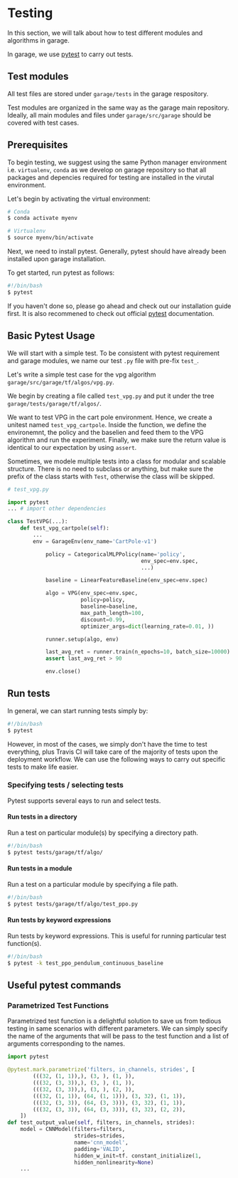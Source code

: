 # Testing

In this section, we will talk about how to test different modules and algorithms in garage.

In garage, we use [pytest](https://docs.pytest.org/en/stable/getting-started.html) to carry out tests.

## Test modules

All test files are stored under `garage/tests` in the garage respository.

Test modules are organized in the same way as the garage main repository. Ideally, all main modules and files under `garage/src/garage` should be covered with test cases.

## Prerequisites

To begin testing, we suggest using the same Python manager environment i.e. `virtualenv`, `conda` as we develop on garage repository so that all packages and depencies required for testing are installed in the virutal environment.

Let's begin by activating the virtual environment:

```bash
# Conda
$ conda activate myenv

# Virtualenv
$ source myenv/bin/activate
```

Next, we need to install pytest. Generally, pytest should have already been installed upon garage installation.

To get started, run pytest as follows:

```bash
#!/bin/bash
$ pytest
```

If you haven't done so, please go ahead and check out our installation guide first. It is also recommened to check out official [pytest](https://docs.pytest.org/en/stable/getting-started.html) documentation.

## Basic Pytest Usage

We will start with a simple test. To be consistent with pytest requirement and garage modules, we name our test `.py` file with pre-fix `test_`.

Let's write a simple test case for the vpg algorithm `garage/src/garage/tf/algos/vpg.py`.

We begin by creating a file called `test_vpg.py` and put it under the tree `garage/tests/garage/tf/algos/`.

We want to test VPG in the cart pole environment. Hence, we create a unitest named `test_vpg_cartpole`. Inside the function, we define the environemnt, the policy and the baselien and feed them to the VPG algorithm and run the experiment. Finally, we make sure the return value is identical to our expectation by using `assert`.

Sometimes, we modele multiple tests into a class for modular and scalable structure. There is no need to subclass or anything, but make sure the prefix of the class starts with `Test`, otherwise the class will be skipped.

```python
# test_vpg.py

import pytest
... # import other dependencies

class TestVPG(...):
    def test_vpg_cartpole(self):
        ...
        env = GarageEnv(env_name='CartPole-v1')

            policy = CategoricalMLPPolicy(name='policy',
                                          env_spec=env.spec,
                                          ...)

            baseline = LinearFeatureBaseline(env_spec=env.spec)

            algo = VPG(env_spec=env.spec,
                       policy=policy,
                       baseline=baseline,
                       max_path_length=100,
                       discount=0.99,
                       optimizer_args=dict(learning_rate=0.01, ))

            runner.setup(algo, env)

            last_avg_ret = runner.train(n_epochs=10, batch_size=10000)
            assert last_avg_ret > 90

            env.close()
```

## Run tests

In general, we can start running tests simply by:

```bash
#!/bin/bash
$ pytest
```

However, in most of the cases, we simply don't have the time to test everything, plus Travis CI will take care of the  majority of tests upon the deployment workflow. We can use the following ways to carry out specific tests to make life easier.

### Specifying tests / selecting tests

Pytest supports several eays to run and select tests.

#### Run tests in a directory

Run a test on particular module(s) by specifying a directory path.

```bash
#!/bin/bash
$ pytest tests/garage/tf/algo/
```

#### Run tests in a module

Run a test on a particular module by specifying a file path.

```bash
#!/bin/bash
$ pytest tests/garage/tf/algo/test_ppo.py
```

#### Run tests by keyword expressions

Run tests by keyword expressions. This is useful for running particular test function(s).

```bash
#!/bin/bash
$ pytest -k test_ppo_pendulum_continuous_baseline

```

## Useful pytest commands

### Parametrized Test Functions

Parametrized test function is a  delightful solution to save us from tedious testing in same scenarios with different parameters. We can simply specify the name of the arguments that will be pass to the test function and a list of arguments corresponding to the names.

```python
import pytest

@pytest.mark.parametrize('filters, in_channels, strides', [
        (((32, (1, 1)),), (3, ), (1, )),
        (((32, (3, 3)),), (3, ), (1, )),
        (((32, (3, 3)),), (3, ), (2, )),
        (((32, (1, 1)), (64, (1, 1))), (3, 32), (1, 1)),
        (((32, (3, 3)), (64, (3, 3))), (3, 32), (1, 1)),
        (((32, (3, 3)), (64, (3, 3))), (3, 32), (2, 2)),
    ])
def test_output_value(self, filters, in_channels, strides):
    model = CNNModel(filters=filters,
                     strides=strides,
                     name='cnn_model',
                     padding='VALID',
                     hidden_w_init=tf. constant_initialize(1,
                     hidden_nonlinearity=None)
    ...

```
